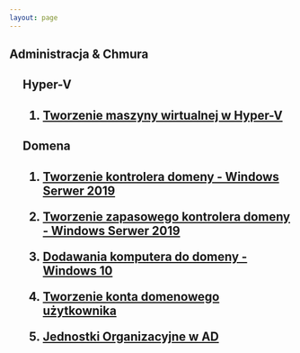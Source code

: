 ```yaml
---
layout: page
---
```


<section>
	<h1>Administracja & Chmura</h1>
	<ul>
		<p><h2>Hyper-V<h2>
			<ol>
				<li><a href="{{ "/Hyper-V" | prepend: site.baseurl | replace: '//', '/' }}"><p>Tworzenie maszyny wirtualnej w Hyper-V</p></a></li>
			</ol>
		</p>
		<p><h2>Domena<h2>
			<ol>
				<li><a href="{{ "/creating-DC" | prepend: site.baseurl | replace: '//', '/' }}"><p>Tworzenie kontrolera domeny - Windows Serwer 2019</p></a></li>
				<li><a href="{{ "/creating-DC-rep" | prepend: site.baseurl | replace: '//', '/' }}"><p>Tworzenie zapasowego kontrolera domeny - Windows Serwer 2019</p></a></li>
				<li><a href="{{ "/adding-computer-to-domain" | prepend: site.baseurl | replace: '//', '/' }}"><p>Dodawania komputera do domeny - Windows 10</p></a></li>
				<li><a href="{{ "/adding-user-accounts"| prepend: site.baseurl | replace: '//', '/' }}"><p>Tworzenie konta domenowego użytkownika</p></a></li>
				<li><a href="{{ "/containers-in-ad"| prepend: site.baseurl | replace: '//', '/' }}"><p>Jednostki Organizacyjne w AD</p></a></li>
			</ol>
		</p>
	</ul>
</section>

